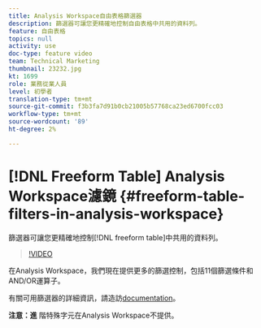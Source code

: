 ```yaml
---
title: Analysis Workspace自由表格篩選器
description: 篩選器可讓您更精確地控制自由表格中共用的資料列。
feature: 自由表格
topics: null
activity: use
doc-type: feature video
team: Technical Marketing
thumbnail: 23232.jpg
kt: 1699
role: 業務從業人員
level: 初學者
translation-type: tm+mt
source-git-commit: f3b3fa7d91b0cb21005b57768ca23ed6700fcc03
workflow-type: tm+mt
source-wordcount: '89'
ht-degree: 2%

---
```



# [!DNL Freeform Table] Analysis Workspace濾鏡  {#freeform-table-filters-in-analysis-workspace}

篩選器可讓您更精確地控制[!DNL freeform table]中共用的資料列。

>[!VIDEO](https://video.tv.adobe.com/v/23232/?quality=12)

在Analysis Workspace，我們現在提供更多的篩選控制，包括11個篩選條件和AND/OR運算子。

有關可用篩選器的詳細資訊，請造訪[documentation](https://marketing.adobe.com/resources/help/en_US/analytics/analysis-workspace/pagination_filtering_sorting.html)。

**注意：進** 階特殊字元在Analysis Workspace不提供。
